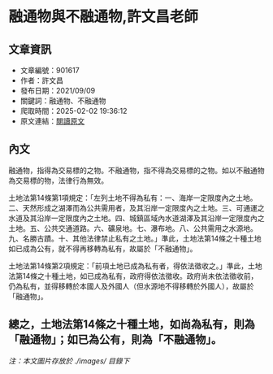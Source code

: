 # 融通物與不融通物,許文昌老師

## 文章資訊
- 文章編號：901617
- 作者：許文昌
- 發布日期：2021/09/09
- 關鍵詞：融通物、不融通物
- 爬取時間：2025-02-02 19:36:12
- 原文連結：[閱讀原文](https://real-estate.get.com.tw/Columns/detail.aspx?no=901617)

## 內文
融通物，指得為交易標的之物。不融通物，指不得為交易標的之物。如以不融通物為交易標的物，法律行為無效。

土地法第14條第1項規定：「左列土地不得為私有：一、海岸一定限度內之土地。二、天然形成之湖澤而為公共需用者，及其沿岸一定限度內之土地。三、可通運之水道及其沿岸一定限度內之土地。四、城鎮區域內水道湖澤及其沿岸一定限度內之土地。五、公共交通道路。六、礦泉地。七、瀑布地。八、公共需用之水源地。九、名勝古蹟。十、其他法律禁止私有之土地。」準此，土地法第14條之十種土地如已成為公有，就不得再移轉為私有，故屬於「不融通物」。

土地法第14條第2項規定：「前項土地已成為私有者，得依法徵收之。」準此，土地法第14條之十種土地，如已成為私有，政府得依法徵收。政府尚未依法徵收前，仍為私有，並得移轉於本國人及外國人（但水源地不得移轉於外國人），故屬於「融通物」。

總之，土地法第14條之十種土地，如尚為私有，則為「融通物」；如已為公有，則為「不融通物」。
---
*注：本文圖片存放於 ./images/ 目錄下*
